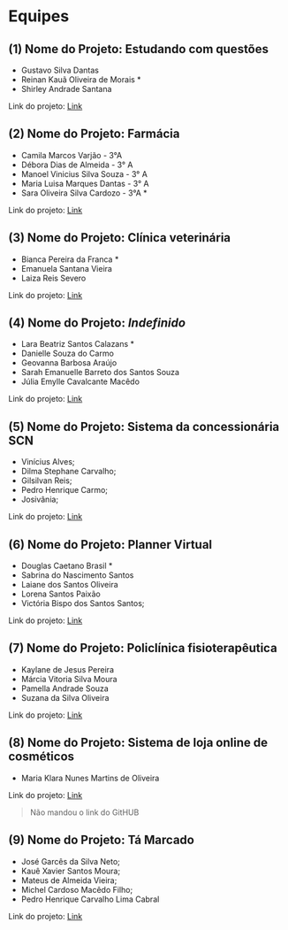 # Equipes

## (1) Nome do Projeto: Estudando com questões

- Gustavo Silva Dantas
- Reinan Kauã Oliveira de Morais *
- Shirley Andrade Santana

Link do projeto: [Link](https://github.com/reinankaua/EstudandoComQuestoes)

## (2) Nome do Projeto: Farmácia

- Camila Marcos Varjão - 3°A
- Débora Dias de Almeida - 3° A
- Manoel Vinicius Silva Souza - 3° A
- Maria Luisa Marques Dantas - 3° A
- Sara Oliveira Silva Cardozo - 3°A *

Link do projeto: [Link](https://github.com/oliveiraSARA3/Farmacia)

## (3) Nome do Projeto: Clínica veterinária

- Bianca Pereira da Franca *
- Emanuela Santana Vieira
- Laiza Reis Severo

Link do projeto: [Link](https://github.com/Bianca-Franca/CLINICA-VETERINARIA#readme)

## (4) Nome do Projeto: *Indefinido*

- Lara Beatriz Santos Calazans *
- Danielle Souza do Carmo
- Geovanna Barbosa Araújo
- Sarah Emanuelle Barreto dos Santos Souza
- Júlia Emylle Cavalcante Macêdo

Link do projeto: [Link](https://github.com/larafuracao/LP1-BrasilSemFrio-2021)

## (5) Nome do Projeto: Sistema da concessionária SCN

- Vinícius Alves;
- Dilma Stephane Carvalho;
- Gilsilvan Reis;
- Pedro Henrique Carmo;
- Josivânia;

Link do projeto: [Link](https://github.com/A1ves-V1nn1/APSConcessionaria3)

## (6) Nome do Projeto: **Planner Virtual**

- Douglas Caetano Brasil *
- Sabrina do Nascimento Santos
- Laiane dos Santos Oliveira
- Lorena Santos Paixão
- Victória Bispo dos Santos Santos;

Link do projeto: [Link](https://github.com/Douglas3B/Planner-virtual)

## (7) Nome do Projeto: Policlínica fisioterapêutica

- Kaylane de Jesus Pereira
- Márcia Vitoria Silva Moura
- Pamella Andrade Souza
- Suzana da Silva Oliveira

Link do projeto: [Link](http://github.com/MarciaVitoria21/Policlinica-Fisioterapeutica)

## (8) Nome do Projeto: **Sistema de loja online de cosméticos**

- Maria Klara Nunes Martins de Oliveira

Link do projeto: [Link]()

> Não mandou o link do GitHUB

## (9) Nome do Projeto: Tá Marcado

- José Garcês da Silva Neto;
- Kauê Xavier Santos Moura;
- Mateus de Almeida Vieira;
- Michel Cardoso Macêdo Filho;
- Pedro Henrique Carvalho Lima Cabral

Link do projeto: [Link](https://github.com/Mavie0905/TaMarcado)
